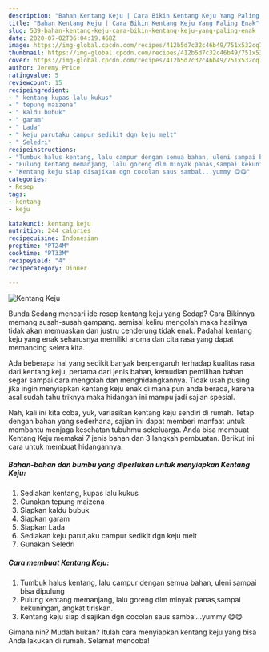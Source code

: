 ```yaml
---
description: "Bahan Kentang Keju | Cara Bikin Kentang Keju Yang Paling Enak"
title: "Bahan Kentang Keju | Cara Bikin Kentang Keju Yang Paling Enak"
slug: 539-bahan-kentang-keju-cara-bikin-kentang-keju-yang-paling-enak
date: 2020-07-02T06:04:19.468Z
image: https://img-global.cpcdn.com/recipes/412b5d7c32c46b49/751x532cq70/kentang-keju-foto-resep-utama.jpg
thumbnail: https://img-global.cpcdn.com/recipes/412b5d7c32c46b49/751x532cq70/kentang-keju-foto-resep-utama.jpg
cover: https://img-global.cpcdn.com/recipes/412b5d7c32c46b49/751x532cq70/kentang-keju-foto-resep-utama.jpg
author: Jeremy Price
ratingvalue: 5
reviewcount: 15
recipeingredient:
- " kentang kupas lalu kukus"
- " tepung maizena"
- " kaldu bubuk"
- " garam"
- " Lada"
- " keju parutaku campur sedikit dgn keju melt"
- " Seledri"
recipeinstructions:
- "Tumbuk halus kentang, lalu campur dengan semua bahan, uleni sampai bisa dipulung"
- "Pulung kentang memanjang, lalu goreng dlm minyak panas,sampai kekuningan, angkat tiriskan."
- "Kentang keju siap disajikan dgn cocolan saus sambal...yummy 😋😋"
categories:
- Resep
tags:
- kentang
- keju

katakunci: kentang keju 
nutrition: 244 calories
recipecuisine: Indonesian
preptime: "PT24M"
cooktime: "PT33M"
recipeyield: "4"
recipecategory: Dinner

---
```



![Kentang Keju](https://img-global.cpcdn.com/recipes/412b5d7c32c46b49/751x532cq70/kentang-keju-foto-resep-utama.jpg)

Bunda Sedang mencari ide resep kentang keju yang Sedap? Cara Bikinnya memang susah-susah gampang. semisal keliru mengolah maka hasilnya tidak akan memuaskan dan justru cenderung tidak enak. Padahal kentang keju yang enak seharusnya memiliki aroma dan cita rasa yang dapat memancing selera kita.



Ada beberapa hal yang sedikit banyak berpengaruh terhadap kualitas rasa dari kentang keju, pertama dari jenis bahan, kemudian pemilihan bahan segar sampai cara mengolah dan menghidangkannya. Tidak usah pusing jika ingin menyiapkan kentang keju enak di mana pun anda berada, karena asal sudah tahu triknya maka hidangan ini mampu jadi sajian spesial.


Nah, kali ini kita coba, yuk, variasikan kentang keju sendiri di rumah. Tetap dengan bahan yang sederhana, sajian ini dapat memberi manfaat untuk membantu menjaga kesehatan tubuhmu sekeluarga. Anda bisa membuat Kentang Keju memakai 7 jenis bahan dan 3 langkah pembuatan. Berikut ini cara untuk membuat hidangannya.

<!--inarticleads1-->

##### Bahan-bahan dan bumbu yang diperlukan untuk menyiapkan Kentang Keju:

1. Sediakan  kentang, kupas lalu kukus
1. Gunakan  tepung maizena
1. Siapkan  kaldu bubuk
1. Siapkan  garam
1. Siapkan  Lada
1. Sediakan  keju parut,aku campur sedikit dgn keju melt
1. Gunakan  Seledri




<!--inarticleads2-->

##### Cara membuat Kentang Keju:

1. Tumbuk halus kentang, lalu campur dengan semua bahan, uleni sampai bisa dipulung
1. Pulung kentang memanjang, lalu goreng dlm minyak panas,sampai kekuningan, angkat tiriskan.
1. Kentang keju siap disajikan dgn cocolan saus sambal...yummy 😋😋




Gimana nih? Mudah bukan? Itulah cara menyiapkan kentang keju yang bisa Anda lakukan di rumah. Selamat mencoba!
